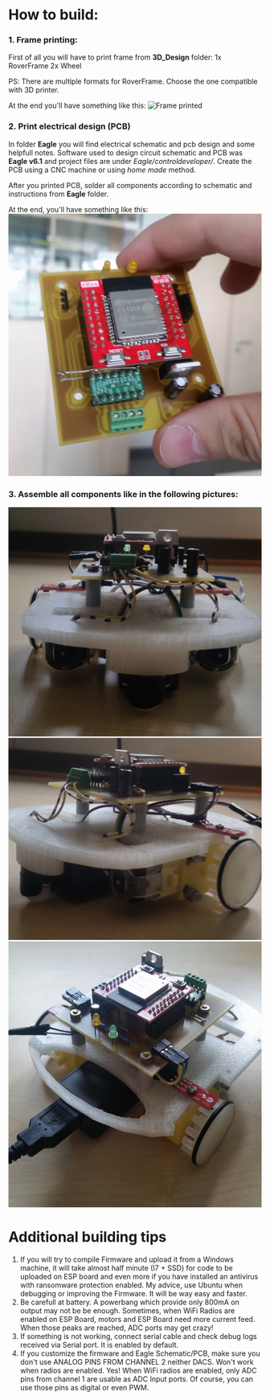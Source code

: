 # How to build:

### 1. Frame printing:
First of all you will have to print frame from **3D_Design** folder:
1x RoverFrame
2x Wheel

PS: There are multiple formats for RoverFrame. Choose the one compatible with 3D printer.

At the end you'll have something like this:
![Frame printed](docs/img/frameprinted.jpg)

### 2. Print electrical design (PCB)
In folder **Eagle** you will find electrical schematic and pcb design and some helpfull notes. Software used to design circuit schematic and PCB was **Eagle v6.1** and project files are under *Eagle/controldeveloper/*.
Create the PCB using a CNC machine or using *home made* method.

After you printed PCB, solder all components according to schematic and instructions from **Eagle** folder.

At the end, you'll have something like this:
![PCB Finished](Eagle/pcb_finished.jpg)

### 3. Assemble all components like in the following pictures:
![car1](docs/img/car1.jpg)
![car2](docs/img/car2.jpg)
![car3](docs/img/car3.jpg)

# Additional building tips
  1. If you will try to compile Firmware and upload it from a Windows machine, it will take almost half minute (I7 + SSD) for code to be uploaded on ESP board and even more if you have installed an antivirus with ransomware protection enabled. My advice, use Ubuntu when debugging or improving the Firmware. It will be way easy and faster.
  2. Be carefull at battery. A powerbang which provide only 800mA on output may not be be enough. Sometimes, when WiFi Radios are enabled on ESP Board, motors and ESP Board need more current feed. When those peaks are reached, ADC ports may get crazy!
  3. If something is not working, connect serial cable and check debug logs received via Serial port. It is enabled by default. 
  4. If you customize the firmware and Eagle Schematic/PCB, make sure you don't use ANALOG PINS FROM CHANNEL 2 neither DACS. Won't work when radios are enabled. Yes! When WiFi radios are enabled, only ADC pins from channel 1 are usable as ADC Input ports. Of course, you can use those pins as digital or even PWM.
